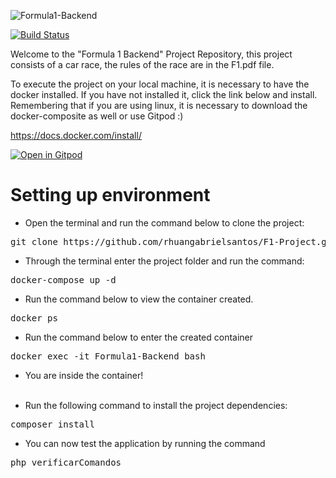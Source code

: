 ![Formula1-Backend](https://socialify.git.ci/rhuangabrielsantos/Formula1-Backend/image?description=1&font=Inter&issues=1&logo=https%3A%2F%2Fimage.flaticon.com%2Ficons%2Fpng%2F512%2F55%2F55299.png&owner=1&pattern=Plus&pulls=1&stargazers=1&theme=Light)

[![Build Status](https://travis-ci.org/rhuangabrielsantos/Formula1-Backend.svg?branch=master)](https://travis-ci.org/rhuangabrielsantos/Formula1-Backend)

Welcome to the "Formula 1 Backend" Project Repository, this project consists of a car race, the rules of the race are in the F1.pdf file.

To execute the project on your local machine, it is necessary to have the docker installed. If you have not installed it, click the link below and install. Remembering that if you are using linux, it is necessary to download the docker-composite as well or use Gitpod :) <br>

<a>https://docs.docker.com/install/</a>

[![Open in Gitpod](https://gitpod.io/button/open-in-gitpod.svg)](https://gitpod.io/#https://github.com/rhuangabrielsantos/F1-Project)

# Setting up environment

- Open the terminal and run the command below to clone the project:

<pre>git clone https://github.com/rhuangabrielsantos/F1-Project.git</pre>

- Through the terminal enter the project folder and run the command:

<pre>docker-compose up -d</pre>

- Run the command below to view the container created.

<pre>docker ps</pre>

- Run the command below to enter the created container 

<pre>docker exec -it Formula1-Backend bash</pre>

- You are inside the container! <br><br>

- Run the following command to install the project dependencies:

<pre>composer install</pre>

- You can now test the application by running the command

<pre>php verificarComandos</pre>
